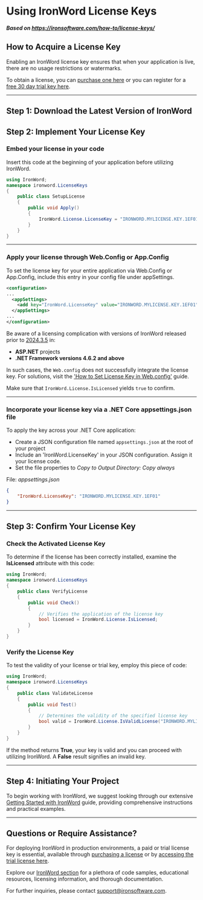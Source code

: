 # Using IronWord License Keys

***Based on <https://ironsoftware.com/how-to/license-keys/>***


## How to Acquire a License Key

Enabling an IronWord license key ensures that when your application is live, there are no usage restrictions or watermarks.

To obtain a license, you can [purchase one here](https://ironsoftware.com/csharp/word/licensing/) or you can register for a [free 30 day trial key here](https://ironsoftware.com/csharp/word/trial-license).

--------------------------------------------------------------------------------

## Step 1: Download the Latest Version of IronWord

<!-- Missing content placeholder -->

## Step 2: Implement Your License Key

### Embed your license in your code

Insert this code at the beginning of your application before utilizing IronWord.

```csharp
using IronWord;
namespace ironword.LicenseKeys
{
    public class SetupLicense
    {
        public void Apply()
        {
            IronWord.License.LicenseKey = "IRONWORD.MYLICENSE.KEY.1EF01";
        }
    }
}
```

--------------------------------------------------------------------------------

### Apply your license through Web.Config or App.Config

To set the license key for your entire application via Web.Config or App.Config, include this entry in your config file under appSettings.

```xml
<configuration>
...
  <appSettings>
    <add key="IronWord.LicenseKey" value="IRONWORD.MYLICENSE.KEY.1EF01"/>
  </appSettings>
...
</configuration>
```

Be aware of a licensing complication with versions of IronWord released prior to [2024.3.5](https://www.nuget.org/packages/IronWord/2024.3.5) in:
- **ASP.NET** projects
- **.NET Framework versions 4.6.2 and above**

In such cases, the `Web.config` does not successfully integrate the license key. For solutions, visit the ['How to Set License Key in Web.config'](https://ironsoftware.com/csharp/word/troubleshooting/license-key-web.config/) guide.

Make sure that `IronWord.License.IsLicensed` yields `true` to confirm.

--------------------------------------------------------------------------------

### Incorporate your license key via a .NET Core appsettings.json file

To apply the key across your .NET Core application:

- Create a JSON configuration file named `appsettings.json` at the root of your project
- Include an 'IronWord.LicenseKey' in your JSON configuration. Assign it your license code.
- Set the file properties to _Copy to Output Directory: Copy always_

File: _appsettings.json_

```json
{
    "IronWord.LicenseKey": "IRONWORD.MYLICENSE.KEY.1EF01"
}
```

--------------------------------------------------------------------------------

## Step 3: Confirm Your License Key

### Check the Activated License Key

To determine if the license has been correctly installed, examine the **IsLicensed** attribute with this code:

```csharp
using IronWord;
namespace ironword.LicenseKeys
{
    public class VerifyLicense
    {
        public void Check()
        {
            // Verifies the application of the license key
            bool licensed = IronWord.License.IsLicensed;
        }
    }
}
```

### Verify the License Key

To test the validity of your license or trial key, employ this piece of code:

```csharp
using IronWord;
namespace ironword.LicenseKeys
{
    public class ValidateLicense
    {
        public void Test()
        {
            // Determines the validity of the specified license key
            bool valid = IronWord.License.IsValidLicense("IRONWORD.MYLICENSE.KEY.1EF01");
        }
    }
}
```

If the method returns **True**, your key is valid and you can proceed with utilizing IronWord. A **False** result signifies an invalid key.

--------------------------------------------------------------------------------

## Step 4: Initiating Your Project

To begin working with IronWord, we suggest looking through our extensive [Getting Started with IronWord](https://ironsoftware.com/csharp/word/docs/) guide, providing comprehensive instructions and practical examples.

--------------------------------------------------------------------------------

## Questions or Require Assistance?

For deploying IronWord in production environments, a paid or trial license key is essential, available through [purchasing a license](https://ironsoftware.com/csharp/word/licensing/) or by [accessing the trial license here](https://ironsoftware.com/csharp/word/trial-license).

Explore our [IronWord section](https://ironsoftware.com/csharp/word/) for a plethora of code samples, educational resources, licensing information, and thorough documentation.

For further inquiries, please contact <support@ironsoftware.com>.